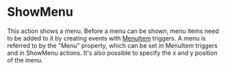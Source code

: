 # ShowMenu #
This action shows a menu. Before a menu can be shown, menu items need to be added to it by creating events with [MenuItem](docsTriggersMenuItem.md) triggers. A menu is referred to by the "Menu" property, which can be set in MenuItem triggers and in ShowMenu actions.
It's also possible to specify the x and y position of the menu.
